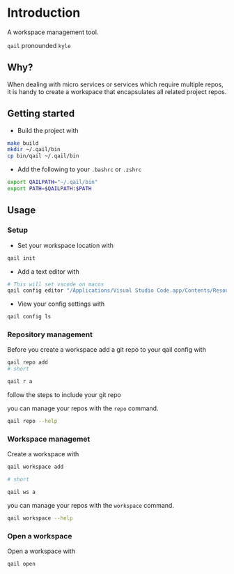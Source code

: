 # Introduction

A workspace management tool. 

`qail` pronounded `kyle`

## Why?

When dealing with micro services or services which require multiple repos, it is handy to create a workspace that encapsulates all related project repos.


## Getting started

* Build the project with

```sh
make build
mkdir ~/.qail/bin
cp bin/qail ~/.qail/bin
```

* Add the following to your `.bashrc` or `.zshrc`

```sh
export QAILPATH="~/.qail/bin"
export PATH=$QAILPATH:$PATH
```

## Usage

### Setup

* Set your workspace location with

```sh
qail init
```

* Add a text editor with

```sh
# This will set vscode on macos
qail config editor "/Applications/Visual Studio Code.app/Contents/Resources/app/bin/code"
```

* View your config settings with

```sh
qail config ls
```

### Repository management

Before you create a workspace add a git repo to your qail config with

```sh
qail repo add
# short

qail r a
```

follow the steps to include your git repo

you can manage your repos with the `repo` command.

```sh
qail repo --help
```

### Workspace managemet


Create a workspace with 

```sh
qail workspace add

# short

qail ws a
```

you can manage your repos with the `workspace` command.

```sh
qail workspace --help
```

### Open a workspace

Open a workspace with

```sh
qail open
```

